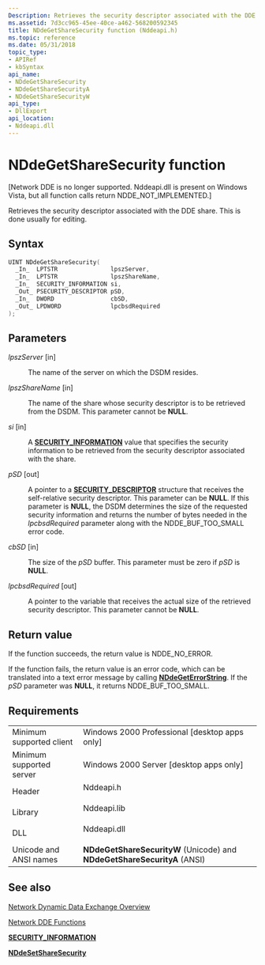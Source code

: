 ```yaml
---
Description: Retrieves the security descriptor associated with the DDE share. This is done usually for editing.
ms.assetid: 7d3cc965-45ee-40ce-a462-568200592345
title: NDdeGetShareSecurity function (Nddeapi.h)
ms.topic: reference
ms.date: 05/31/2018
topic_type:
- APIRef
- kbSyntax
api_name:
- NDdeGetShareSecurity
- NDdeGetShareSecurityA
- NDdeGetShareSecurityW
api_type:
- DllExport
api_location:
- Nddeapi.dll
---
```


# NDdeGetShareSecurity function

\[Network DDE is no longer supported. Nddeapi.dll is present on Windows Vista, but all function calls return NDDE\_NOT\_IMPLEMENTED.\]

Retrieves the security descriptor associated with the DDE share. This is done usually for editing.

## Syntax


```C++
UINT NDdeGetShareSecurity(
  _In_  LPTSTR               lpszServer,
  _In_  LPTSTR               lpszShareName,
  _In_  SECURITY_INFORMATION si,
  _Out_ PSECURITY_DESCRIPTOR pSD,
  _In_  DWORD                cbSD,
  _Out_ LPDWORD              lpcbsdRequired
);
```



## Parameters

<dl> <dt>

*lpszServer* \[in\]
</dt> <dd>

The name of the server on which the DSDM resides.

</dd> <dt>

*lpszShareName* \[in\]
</dt> <dd>

The name of the share whose security descriptor is to be retrieved from the DSDM. This parameter cannot be **NULL**.

</dd> <dt>

*si* \[in\]
</dt> <dd>

A [**SECURITY\_INFORMATION**](/windows/desktop/SecAuthZ/security-information) value that specifies the security information to be retrieved from the security descriptor associated with the share.

</dd> <dt>

*pSD* \[out\]
</dt> <dd>

A pointer to a [**SECURITY\_DESCRIPTOR**](/windows/desktop/api/winnt/ns-winnt-security_descriptor) structure that receives the self-relative security descriptor. This parameter can be **NULL**. If this parameter is **NULL**, the DSDM determines the size of the requested security information and returns the number of bytes needed in the *lpcbsdRequired* parameter along with the NDDE\_BUF\_TOO\_SMALL error code.

</dd> <dt>

*cbSD* \[in\]
</dt> <dd>

The size of the *pSD* buffer. This parameter must be zero if *pSD* is **NULL**.

</dd> <dt>

*lpcbsdRequired* \[out\]
</dt> <dd>

A pointer to the variable that receives the actual size of the retrieved security descriptor. This parameter cannot be **NULL**.

</dd> </dl>

## Return value

If the function succeeds, the return value is NDDE\_NO\_ERROR.

If the function fails, the return value is an error code, which can be translated into a text error message by calling [**NDdeGetErrorString**](nddegeterrorstring.md). If the *pSD* parameter was **NULL**, it returns NDDE\_BUF\_TOO\_SMALL.

## Requirements



|                                     |                                                                                        |
|-------------------------------------|----------------------------------------------------------------------------------------|
| Minimum supported client<br/> | Windows 2000 Professional \[desktop apps only\]<br/>                             |
| Minimum supported server<br/> | Windows 2000 Server \[desktop apps only\]<br/>                                   |
| Header<br/>                   | <dl> <dt>Nddeapi.h</dt> </dl>   |
| Library<br/>                  | <dl> <dt>Nddeapi.lib</dt> </dl> |
| DLL<br/>                      | <dl> <dt>Nddeapi.dll</dt> </dl> |
| Unicode and ANSI names<br/>   | **NDdeGetShareSecurityW** (Unicode) and **NDdeGetShareSecurityA** (ANSI)<br/>    |



## See also

<dl> <dt>

[Network Dynamic Data Exchange Overview](network-dynamic-data-exchange.md)
</dt> <dt>

[Network DDE Functions](network-dde-functions.md)
</dt> <dt>

[**SECURITY\_INFORMATION**](/windows/desktop/SecAuthZ/security-information)
</dt> <dt>

[**NDdeSetShareSecurity**](nddesetsharesecurity.md)
</dt> </dl>

 

